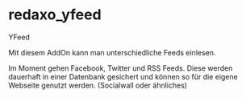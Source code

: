 # redaxo_yfeed
YFeed

Mit diesem AddOn kann man unterschiedliche Feeds einlesen.

Im Moment gehen Facebook, Twitter und RSS Feeds.
Diese werden dauerhaft in einer Datenbank gesichert und können
so für die eigene Webseite genutzt werden. (Socialwall oder ähnliches)
